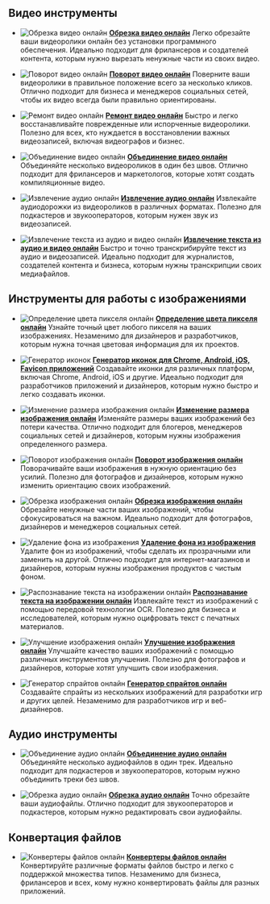 ## Видео инструменты

- ![Обрезка видео онлайн](https://trim-video-online.com/img/32x32.webp) [**Обрезка видео онлайн**](https://trim-video-online.com/ru)
  Легко обрезайте ваши видеоролики онлайн без установки программного обеспечения. Идеально подходит для фрилансеров и создателей контента, которым нужно вырезать ненужные части из своих видео.

- ![Поворот видео онлайн](https://rotate-video-online.com/img/32x32.webp) [**Поворот видео онлайн**](https://rotate-video-online.com/ru)
  Поверните ваши видеоролики в правильное положение всего за несколько кликов. Отлично подходит для бизнеса и менеджеров социальных сетей, чтобы их видео всегда были правильно ориентированы.

- ![Ремонт видео онлайн](https://repair-video-online.com/img/32x32.webp) [**Ремонт видео онлайн**](https://repair-video-online.com/ru)
  Быстро и легко восстанавливайте поврежденные или испорченные видеоролики. Полезно для всех, кто нуждается в восстановлении важных видеозаписей, включая видеографов и бизнес.

- ![Объединение видео онлайн](https://merge-video-online.com/img/32x32.webp) [**Объединение видео онлайн**](https://merge-video-online.com/ru)
  Объединяйте несколько видеороликов в один без швов. Отлично подходит для фрилансеров и маркетологов, которые хотят создать компиляционные видео.

- ![Извлечение аудио онлайн](https://extract-audio-online.com/img/32x32.webp) [**Извлечение аудио онлайн**](https://extract-audio-online.com/ru)
  Извлекайте аудиодорожки из видеороликов в различных форматах. Полезно для подкастеров и звукооператоров, которым нужен звук из видеозаписей.

- ![Извлечение текста из аудио и видео онлайн](https://extract-text-online.com/img/32x32.webp) [**Извлечение текста из аудио и видео онлайн**](https://extract-text-online.com/ru)
  Быстро и точно транскрибируйте текст из аудио и видеозаписей. Идеально подходит для журналистов, создателей контента и бизнеса, которым нужны транскрипции своих медиафайлов.

## Инструменты для работы с изображениями

- ![Определение цвета пикселя онлайн](https://pixel-color-online.com/img/32x32.webp) [**Определение цвета пикселя онлайн**](https://pixel-color-online.com/ru)
  Узнайте точный цвет любого пикселя на ваших изображениях. Незаменимо для дизайнеров и разработчиков, которым нужна точная цветовая информация для их проектов.

- ![Генератор иконок](https://icon-generator-online.com/img/32x32.webp) [**Генератор иконок для Chrome, Android, iOS, Favicon приложений**](https://icon-generator-online.com/ru)
  Создавайте иконки для различных платформ, включая Chrome, Android, iOS и другие. Идеально подходит для разработчиков приложений и дизайнеров, которым нужно быстро и легко создавать иконки.

- ![Изменение размера изображения онлайн](https://resize-image-online.com/img/32x32.webp) [**Изменение размера изображения онлайн**](https://resize-image-online.com/ru)
  Изменяйте размеры ваших изображений без потери качества. Отлично подходит для блогеров, менеджеров социальных сетей и дизайнеров, которым нужны изображения определенного размера.

- ![Поворот изображения онлайн](https://rotate-image-online.com/img/32x32.webp) [**Поворот изображения онлайн**](https://rotate-image-online.com/ru)
  Поворачивайте ваши изображения в нужную ориентацию без усилий. Полезно для фотографов и дизайнеров, которым нужно изменить ориентацию своих изображений.

- ![Обрезка изображения онлайн](https://crop-image-online.com/img/32x32.webp) [**Обрезка изображения онлайн**](https://crop-image-online.com/ru)
  Обрезайте ненужные части ваших изображений, чтобы сфокусироваться на важном. Идеально подходит для фотографов, дизайнеров и менеджеров социальных сетей.

- ![Удаление фона из изображения](https://remove-background-online.com/img/32x32.webp) [**Удаление фона из изображения**](https://remove-background-online.com/ru)
  Удалите фон из изображений, чтобы сделать их прозрачными или заменить на другой. Отлично подходит для интернет-магазинов и дизайнеров, которым нужны изображения продуктов с чистым фоном.

- ![Распознавание текста на изображении онлайн](https://recognize-text-online.com/img/32x32.webp) [**Распознавание текста на изображении онлайн**](https://recognize-text-online.com/ru)
  Извлекайте текст из изображений с помощью передовой технологии OCR. Полезно для бизнеса и исследователей, которым нужно оцифровать текст с печатных материалов.

- ![Улучшение изображения онлайн](https://improve-image-online.com/img/32x32.webp) [**Улучшение изображения онлайн**](https://improve-image-online.com/ru)
  Улучшайте качество ваших изображений с помощью различных инструментов улучшения. Полезно для фотографов и дизайнеров, которые хотят улучшить свои изображения.

- ![Генератор спрайтов онлайн](https://sprite-generator-online.com/img/32x32.webp) [**Генератор спрайтов онлайн**](https://sprite-generator-online.com/ru)
  Создавайте спрайты из нескольких изображений для разработки игр и других целей. Незаменимо для разработчиков игр и веб-дизайнеров.

## Аудио инструменты

- ![Объединение аудио онлайн](https://merge-audio-online.com/img/32x32.webp) [**Объединение аудио онлайн**](https://merge-audio-online.com/ru)
  Объединяйте несколько аудиофайлов в один трек. Идеально подходит для подкастеров и звукооператоров, которым нужно объединить треки без швов.

- ![Обрезка аудио онлайн](https://trim-audio-online.com/img/32x32.webp) [**Обрезка аудио онлайн**](https://trim-audio-online.com/ru)
  Точно обрезайте ваши аудиофайлы. Отлично подходит для звукооператоров и подкастеров, которым нужно редактировать свои аудиофайлы.

## Конвертация файлов

- ![Конвертеры файлов онлайн](https://file-converters-online.com/img/32x32.webp) [**Конвертеры файлов онлайн**](https://file-converters-online.com/ru)
  Конвертируйте различные форматы файлов быстро и легко с поддержкой множества типов. Незаменимо для бизнеса, фрилансеров и всех, кому нужно конвертировать файлы для разных приложений.
